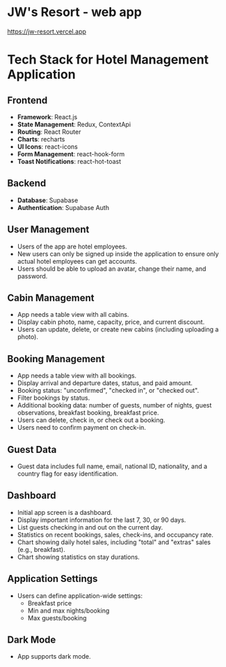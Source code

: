 # JW's Resort - web app
https://jw-resort.vercel.app


# Tech Stack for Hotel Management Application

## Frontend
- **Framework**: React.js
- **State Management**: Redux, ContextApi
- **Routing**: React Router
- **Charts**: recharts
- **UI Icons**: react-icons
- **Form Management**: react-hook-form
- **Toast Notifications**: react-hot-toast

## Backend
- **Database**: Supabase
- **Authentication**: Supabase Auth

## User Management
- Users of the app are hotel employees.
- New users can only be signed up inside the application to ensure only actual hotel employees can get accounts.
- Users should be able to upload an avatar, change their name, and password.

## Cabin Management
- App needs a table view with all cabins.
- Display cabin photo, name, capacity, price, and current discount.
- Users can update, delete, or create new cabins (including uploading a photo).

## Booking Management
- App needs a table view with all bookings.
- Display arrival and departure dates, status, and paid amount.
- Booking status: "unconfirmed", "checked in", or "checked out".
- Filter bookings by status.
- Additional booking data: number of guests, number of nights, guest observations, breakfast booking, breakfast price.
- Users can delete, check in, or check out a booking.
- Users need to confirm payment on check-in.

## Guest Data
- Guest data includes full name, email, national ID, nationality, and a country flag for easy identification.

## Dashboard
- Initial app screen is a dashboard.
- Display important information for the last 7, 30, or 90 days.
- List guests checking in and out on the current day.
- Statistics on recent bookings, sales, check-ins, and occupancy rate.
- Chart showing daily hotel sales, including "total" and "extras" sales (e.g., breakfast).
- Chart showing statistics on stay durations.

## Application Settings
- Users can define application-wide settings:
  - Breakfast price
  - Min and max nights/booking
  - Max guests/booking

## Dark Mode
- App supports dark mode.
